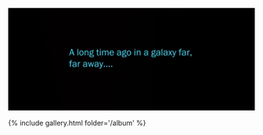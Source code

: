 <img src="https://github.com/xrxfxt/swtor.consular.0.1.tython/blob/main/album/1286830_20231103175852_1.png" />

{% include gallery.html folder='/album' %}
